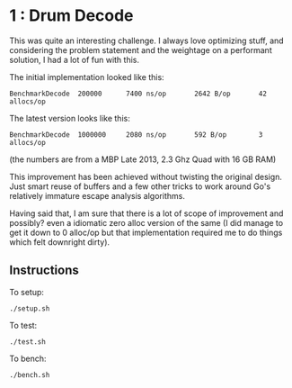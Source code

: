 # 1 : Drum Decode

This was quite an interesting challenge. I always love optimizing stuff, and considering the problem statement and the weightage on a performant solution, I had a lot of fun with this.

The initial implementation looked like this:

	BenchmarkDecode	 200000      7400 ns/op       2642 B/op       42 allocs/op

The latest version looks like this:

	BenchmarkDecode	 1000000     2080 ns/op       592 B/op        3 allocs/op

(the numbers are from a MBP Late 2013, 2.3 Ghz Quad with 16 GB RAM)

This improvement has been achieved without twisting the original design. Just smart reuse of buffers and a few other tricks to work around Go's relatively immature escape analysis algorithms.

Having said that, I am sure that there is a lot of scope of improvement and possibly? even a idiomatic zero alloc version of the same (I did manage to get it down to 0 alloc/op but that implementation required me to do things which felt downright dirty).

## Instructions

To setup:

	./setup.sh

To test:

	./test.sh

To bench:

	./bench.sh
